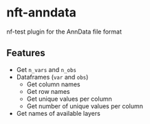 # nft-anndata

nf-test plugin for the AnnData file format


## Features

- Get `n_vars` and `n_obs`
- Dataframes (`var` and `obs`)
    - Get column names
    - Get row names
    - Get unique values per column
    - Get number of unique values per column
- Get names of available layers
